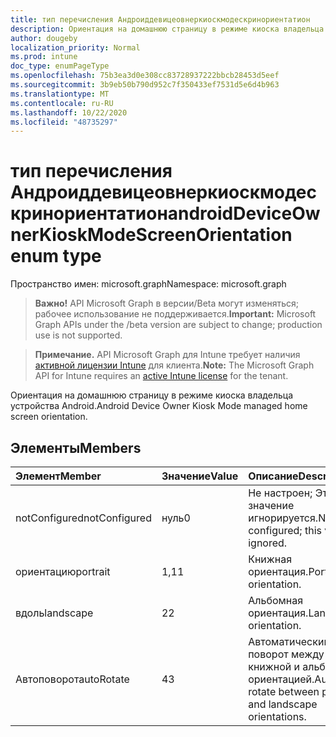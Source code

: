 ```yaml
---
title: тип перечисления Андроиддевицеовнеркиоскмодескринориентатион
description: Ориентация на домашнюю страницу в режиме киоска владельца устройства Android.
author: dougeby
localization_priority: Normal
ms.prod: intune
doc_type: enumPageType
ms.openlocfilehash: 75b3ea3d0e308cc83728937222bbcb28453d5eef
ms.sourcegitcommit: 3b9eb50b790d952c7f350433ef7531d5e6d4b963
ms.translationtype: MT
ms.contentlocale: ru-RU
ms.lasthandoff: 10/22/2020
ms.locfileid: "48735297"
---
```

# <a name="androiddeviceownerkioskmodescreenorientation-enum-type"></a><span data-ttu-id="bd4a1-103">тип перечисления Андроиддевицеовнеркиоскмодескринориентатион</span><span class="sxs-lookup"><span data-stu-id="bd4a1-103">androidDeviceOwnerKioskModeScreenOrientation enum type</span></span>

<span data-ttu-id="bd4a1-104">Пространство имен: microsoft.graph</span><span class="sxs-lookup"><span data-stu-id="bd4a1-104">Namespace: microsoft.graph</span></span>

> <span data-ttu-id="bd4a1-105">**Важно!** API Microsoft Graph в версии/Beta могут изменяться; рабочее использование не поддерживается.</span><span class="sxs-lookup"><span data-stu-id="bd4a1-105">**Important:** Microsoft Graph APIs under the /beta version are subject to change; production use is not supported.</span></span>

> <span data-ttu-id="bd4a1-106">**Примечание.** API Microsoft Graph для Intune требует наличия [активной лицензии Intune](https://go.microsoft.com/fwlink/?linkid=839381) для клиента.</span><span class="sxs-lookup"><span data-stu-id="bd4a1-106">**Note:** The Microsoft Graph API for Intune requires an [active Intune license](https://go.microsoft.com/fwlink/?linkid=839381) for the tenant.</span></span>

<span data-ttu-id="bd4a1-107">Ориентация на домашнюю страницу в режиме киоска владельца устройства Android.</span><span class="sxs-lookup"><span data-stu-id="bd4a1-107">Android Device Owner Kiosk Mode managed home screen orientation.</span></span>

## <a name="members"></a><span data-ttu-id="bd4a1-108">Элементы</span><span class="sxs-lookup"><span data-stu-id="bd4a1-108">Members</span></span>
|<span data-ttu-id="bd4a1-109">Элемент</span><span class="sxs-lookup"><span data-stu-id="bd4a1-109">Member</span></span>|<span data-ttu-id="bd4a1-110">Значение</span><span class="sxs-lookup"><span data-stu-id="bd4a1-110">Value</span></span>|<span data-ttu-id="bd4a1-111">Описание</span><span class="sxs-lookup"><span data-stu-id="bd4a1-111">Description</span></span>|
|:---|:---|:---|
|<span data-ttu-id="bd4a1-112">notConfigured</span><span class="sxs-lookup"><span data-stu-id="bd4a1-112">notConfigured</span></span>|<span data-ttu-id="bd4a1-113">нуль</span><span class="sxs-lookup"><span data-stu-id="bd4a1-113">0</span></span>|<span data-ttu-id="bd4a1-114">Не настроен; Это значение игнорируется.</span><span class="sxs-lookup"><span data-stu-id="bd4a1-114">Not configured; this value is ignored.</span></span>|
|<span data-ttu-id="bd4a1-115">ориентацию</span><span class="sxs-lookup"><span data-stu-id="bd4a1-115">portrait</span></span>|<span data-ttu-id="bd4a1-116">1,1</span><span class="sxs-lookup"><span data-stu-id="bd4a1-116">1</span></span>|<span data-ttu-id="bd4a1-117">Книжная ориентация.</span><span class="sxs-lookup"><span data-stu-id="bd4a1-117">Portrait orientation.</span></span>|
|<span data-ttu-id="bd4a1-118">вдоль</span><span class="sxs-lookup"><span data-stu-id="bd4a1-118">landscape</span></span>|<span data-ttu-id="bd4a1-119">2</span><span class="sxs-lookup"><span data-stu-id="bd4a1-119">2</span></span>|<span data-ttu-id="bd4a1-120">Альбомная ориентация.</span><span class="sxs-lookup"><span data-stu-id="bd4a1-120">Landscape orientation.</span></span>|
|<span data-ttu-id="bd4a1-121">Автоповорот</span><span class="sxs-lookup"><span data-stu-id="bd4a1-121">autoRotate</span></span>|<span data-ttu-id="bd4a1-122">4</span><span class="sxs-lookup"><span data-stu-id="bd4a1-122">3</span></span>|<span data-ttu-id="bd4a1-123">Автоматический поворот между книжной и альбомной ориентацией.</span><span class="sxs-lookup"><span data-stu-id="bd4a1-123">Auto rotate between portrait and landscape orientations.</span></span>|






